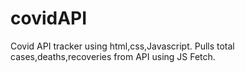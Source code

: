 # covidAPI
Covid API tracker using html,css,Javascript. Pulls total cases,deaths,recoveries from API using JS Fetch. 
